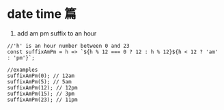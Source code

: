 # date time 篇

1. add am pm suffix to an hour

```
//'h' is an hour number between 0 and 23
const suffixAmPm = h => `${h % 12 === 0 ? 12 : h % 12}${h < 12 ? 'am' : 'pm'}`;

//examples
suffixAmPm(0); // 12am
suffixAmPm(5); // 5am
suffixAmPm(12); // 12pm
suffixAmPm(15); // 3pm
suffixAmPm(23); // 11pm 
```


